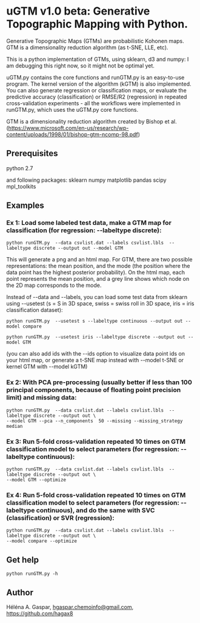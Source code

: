 # uGTM v1.0 beta: Generative Topographic Mapping with Python.

Generative Topographic Maps (GTMs) are probabilistic Kohonen maps. GTM is a dimensionality reduction algorithm (as t-SNE, LLE, etc).

This is a python implementation of GTMs, using sklearn, d3 and numpy: I am debugging this right now, so it might not be optimal yet. 

uGTM.py contains the core functions and runGTM.py is an easy-to-use program. The kernel version of the algorithm (kGTM) is also implemented. You can also generate regression or classification maps, or evaluate the predictive accuracy (classification) or RMSE/R2 (regression) in repeated cross-validation experiments - all the workflows were implemented in runGTM.py, which uses the uGTM.py core functions.

GTM is a dimensionality reduction algorithm created by Bishop et al. (https://www.microsoft.com/en-us/research/wp-content/uploads/1998/01/bishop-gtm-ncomp-98.pdf)


## Prerequisites
python 2.7

and following packages:
sklearn
numpy 
matplotlib
pandas
scipy
mpl_toolkits

## Examples

### Ex 1: Load some labeled test data, make a GTM map for classification (for regression: --labeltype discrete): 

```
python runGTM.py  --data csvlist.dat --labels csvlist.lbls  --labeltype discrete --output out --model GTM
```
This will generate a png and an html map. For GTM, there are two possible representations: the mean position, and the mode (the position where the data point has the highest posterior probability). On the html map, each point represents the mean position, and a grey line shows which node on the 2D map corresponds to the mode.

Instead of --data and --labels, you can load some test data from sklearn using --usetest (s = S in 3D space, swiss = swiss roll in 3D space, iris = iris classification dataset):

```
python runGTM.py  --usetest s --labeltype continuous --output out --model compare
```

```
python runGTM.py  --usetest iris --labeltype discrete --output out --model GTM
```

(you can also add ids with the --ids option to visualize data point ids on your html map, or generate a t-SNE map instead with --model t-SNE or kernel GTM with --model kGTM)

### Ex 2: With PCA pre-processing (usually better if less than 100 principal components, because of floating point precision limit) and missing data:

```
python runGTM.py  --data csvlist.dat --labels csvlist.lbls  --labeltype discrete --output out \
--model GTM --pca --n_components  50 --missing --missing_strategy median
```

### Ex 3: Run 5-fold cross-validation repeated 10 times on GTM classification model to select parameters (for regression: --labeltype continuous): 

```
python runGTM.py  --data csvlist.dat --labels csvlist.lbls  --labeltype discrete --output out \
--model GTM --optimize
```


### Ex 4: Run 5-fold cross-validation repeated 10 times on GTM classification model to select parameters (for regression: --labeltype continuous), and do the same with SVC (classification) or SVR (regression):

```
python runGTM.py  --data csvlist.dat --labels csvlist.lbls  --labeltype discrete --output out \
--model compare --optimize
```

## Get help

```
python runGTM.py -h
```


## Author

Héléna A. Gaspar, hgaspar.chemoinfo@gmail.com, https://github.com/hagax8


